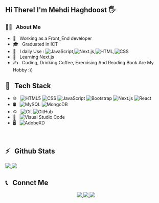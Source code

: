 <h2>Hi There! I'm Mehdi Haghdoost 🖐</h2>

<h3>👨‍💻 &nbsp; About Me</h3>

- 🤔 &nbsp; Working as a Front_End developer
- 🎓 &nbsp; Graduated in ICT
- 💼 &nbsp; I daily Use : ![JavaScript](https://img.shields.io/badge/JavaScript-yellow),![Next.js](https://img.shields.io/badge/Next.js-purple),![HTML](https://img.shields.io/badge/HTML-red),![CSS](https://img.shields.io/badge/CSS-blue)
- 🌱 &nbsp; Learning Next.js
- ✍️ &nbsp; Coding, Drinking Coffee, Exercising And Reading Book Are My Hobby :))

<h2>🔧 &nbsp; Tech Stack</h2>

- 🌐 &nbsp;
  ![HTML5](https://img.shields.io/badge/-HTML5-333333?style=flat&logo=HTML5)
  ![CSS](https://img.shields.io/badge/-CSS-333333?style=flat&logo=CSS3&logoColor=1572B6)
  ![JavaScript](https://img.shields.io/badge/-JavaScript-333333?style=flat&logo=javascript)
  ![Bootstrap](https://img.shields.io/badge/-Bootstrap-333333?style=flat&logo=bootstrap&logoColor=563D7C)
  ![Next.js](https://img.shields.io/badge/-Next.js-333333?style=flat&logo=next.js)
  ![React](https://img.shields.io/badge/-React-333333?style=flat&logo=react)
- 🛢 &nbsp;
  ![MySQL](https://img.shields.io/badge/-MySQL-333333?style=flat&logo=mysql)
  ![MongoDB](https://img.shields.io/badge/-MongoDB-333333?style=flat&logo=mongodb)
- ⚙️ &nbsp;
  ![Git](https://img.shields.io/badge/-Git-333333?style=flat&logo=git)
  ![GitHub](https://img.shields.io/badge/-GitHub-333333?style=flat&logo=github)
- 🔧 &nbsp;
  ![Visual Studio Code](https://img.shields.io/badge/-Visual%20Studio%20Code-333333?style=flat&logo=visual-studio-code&logoColor=007ACC)
- 🖥 &nbsp;
  ![AdobeXD](https://img.shields.io/badge/-AdobeXD-333333?style=flat&logo=adobe-XD)

<br />

<h2>⚡️ &nbsp; Github Stats</h2>

<a href="https://github.com/Mehdi-haghdoost">
  <img src="https://github-readme-stats.vercel.app/api?username=Mehdi-haghdoost&show_icons=true&theme=radical" />
  <img src="https://github-readme-stats.vercel.app/api/top-langs/?username=Mehdi-haghdoost" />
</a>

<h2>📞 &nbsp; Connct Me </h2>

<p align="center">
  <a href="https://instagram.com/mehdii_1992/">
    <img src="https://img.shields.io/badge/Instagram-@mehdii_1992-red?style=flat&logo=instagram" />
  </a>
  <a href="https://t.me/Mehdi_madridista/">
    <img src="https://img.shields.io/badge/Telegram-@Mehdi_madridista-blue?style=flat&logo=telegram" />
  </a>
  <a href="https://mail.google.com//">
    <img src="https://img.shields.io/badge/Gmail-D14836?style=flat&logo=gmail&logoColor=white" />
  </a>
  
</p>

<br />


